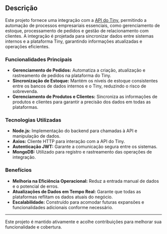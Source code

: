 ## Descrição

Este projeto fornece uma integração com a [API do Tiny](https://tiny.com.br/api-docs/), permitindo a automação de processos empresariais essenciais, como gerenciamento de estoque, processamento de pedidos e gestão de relacionamento com clientes. A integração é projetada para sincronizar dados entre sistemas internos e a plataforma Tiny, garantindo informações atualizadas e operações eficientes.

### Funcionalidades Principais
- **Gerenciamento de Pedidos:** Automatiza a criação, atualização e rastreamento de pedidos na plataforma do Tiny.
- **Sincronização de Estoque:** Mantém os níveis de estoque consistentes entre os bancos de dados internos e o Tiny, reduzindo o risco de sobrevenda.
- **Gerenciamento de Produtos e Clientes:** Sincroniza as informações de produtos e clientes para garantir a precisão dos dados em todas as plataformas.

### Tecnologias Utilizadas
- **Node.js:** Implementação do backend para chamadas à API e manipulação de dados.
- **Axios:** Cliente HTTP para interação com a API do Tiny.
- **Autenticação JWT:** Garante a comunicação segura entre os sistemas.
- **MongoDB:** Utilizado para registro e rastreamento das operações de integração.

### Benefícios
- **Melhoria na Eficiência Operacional:** Reduz a entrada manual de dados e o potencial de erros.
- **Atualizações de Dados em Tempo Real:** Garante que todas as plataformas reflitam os dados atuais do negócio.
- **Escalabilidade:** Construído para acomodar futuras expansões e funcionalidades adicionais conforme necessário.

---

Este projeto é mantido ativamente e acolhe contribuições para melhorar sua funcionalidade e cobertura.
